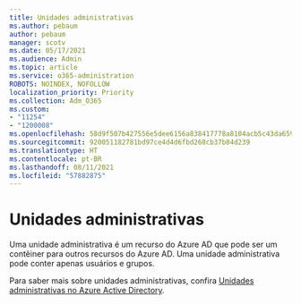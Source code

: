 ```yaml
---
title: Unidades administrativas
ms.author: pebaum
author: pebaum
manager: scotv
ms.date: 05/17/2021
ms.audience: Admin
ms.topic: article
ms.service: o365-administration
ROBOTS: NOINDEX, NOFOLLOW
localization_priority: Priority
ms.collection: Adm_O365
ms.custom:
- "11254"
- "1200008"
ms.openlocfilehash: 58d9f507b427556e5dee6156a838417778a8104acb5c43da659749fb738bd6eb
ms.sourcegitcommit: 920051182781bd97ce4d4d6fbd268cb37b84d239
ms.translationtype: HT
ms.contentlocale: pt-BR
ms.lasthandoff: 08/11/2021
ms.locfileid: "57882875"
---
```

# <a name="administrative-units"></a>Unidades administrativas

Uma unidade administrativa é um recurso do Azure AD que pode ser um contêiner para outros recursos do Azure AD. Uma unidade administrativa pode conter apenas usuários e grupos.

Para saber mais sobre unidades administrativas, confira [Unidades administrativas no Azure Active Directory](https://docs.microsoft.com/azure/active-directory/roles/administrative-units).
